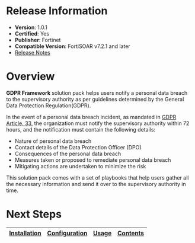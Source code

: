 # Release Information

- **Version**:  1.0.1
- **Certified**: Yes
- **Publisher**: Fortinet
- **Compatible Version**: FortiSOAR v7.2.1 and later
- [Release Notes](./release_notes.md)

# Overview

**GDPR Framework** solution pack helps users notify a personal data breach to the supervisory authority as per guidelines determined by the General Data Protection Regulation(GDPR).

In the event of a personal data breach incident, as mandated in [GDPR Article. 33](https://gdpr-info.eu/art-33-gdpr/), the organization must notify the supervisory authority within 72 hours, and the notification must contain the following details:

- Nature of personal data breach
- Contact details of the Data Protection Officer (DPO)
- Consequences of the personal data breach
- Measures taken or proposed to remediate personal data breach
- Mitigating actions are undertaken to minimize the risk

This solution pack comes with a set of playbooks that help users gather all the necessary information and send it over to the supervisory authority in time.

# Next Steps 
 
| [Installation](./docs/setup.md#installation) | [Configuration](./docs/setup.md#configuration) | [Usage](./docs/usage.md) | [Contents](./docs/contents.md) |
|----------------------------------------------|------------------------------------------------|--------------------------|--------------------------------|

